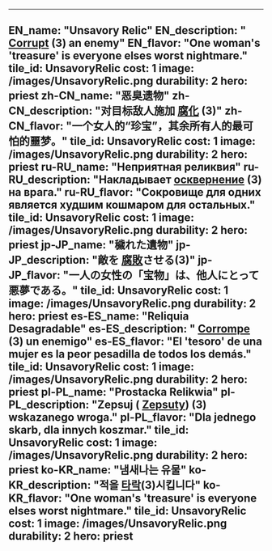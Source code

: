 ---

EN_name: "Unsavory Relic"
EN_description: " <u>Corrupt</u> (3) an enemy"
EN_flavor: "One woman's 'treasure' is everyone elses worst nightmare."
tile_id: UnsavoryRelic
cost: 1
image: /images/UnsavoryRelic.png
durability: 2
hero: priest
zh-CN_name: "恶臭遗物"
zh-CN_description: "对目标敌人施加 <u>腐化</u> (3)"
zh-CN_flavor: "一个女人的“珍宝”，其余所有人的最可怕的噩梦。"
tile_id: UnsavoryRelic
cost: 1
image: /images/UnsavoryRelic.png
durability: 2
hero: priest
ru-RU_name: "Неприятная реликвия"
ru-RU_description: "Накладывает  <u>осквернение</u> (3) на врага."
ru-RU_flavor: "Сокровище для одних является худшим кошмаром для остальных."
tile_id: UnsavoryRelic
cost: 1
image: /images/UnsavoryRelic.png
durability: 2
hero: priest
jp-JP_name: "穢れた遺物"
jp-JP_description: "敵を <u>腐敗</u>させる(3)"
jp-JP_flavor: "一人の女性の「宝物」は、他人にとって悪夢である。"
tile_id: UnsavoryRelic
cost: 1
image: /images/UnsavoryRelic.png
durability: 2
hero: priest
es-ES_name: "Reliquia Desagradable"
es-ES_description: " <u>Corrompe</u> (3) un enemigo"
es-ES_flavor: "El 'tesoro' de una mujer es la peor pesadilla de todos los demás."
tile_id: UnsavoryRelic
cost: 1
image: /images/UnsavoryRelic.png
durability: 2
hero: priest
pl-PL_name: "Prostacka Relikwia"
pl-PL_description: "Zepsuj ( <u>Zepsuty</u>) (3) wskazanego wroga."
pl-PL_flavor: "Dla jednego skarb, dla innych koszmar."
tile_id: UnsavoryRelic
cost: 1
image: /images/UnsavoryRelic.png
durability: 2
hero: priest
ko-KR_name: "냄새나는 유물"
ko-KR_description: "적을  <u>타락</u>(3)시킵니다"
ko-KR_flavor: "One woman's 'treasure' is everyone elses worst nightmare."
tile_id: UnsavoryRelic
cost: 1
image: /images/UnsavoryRelic.png
durability: 2
hero: priest
---